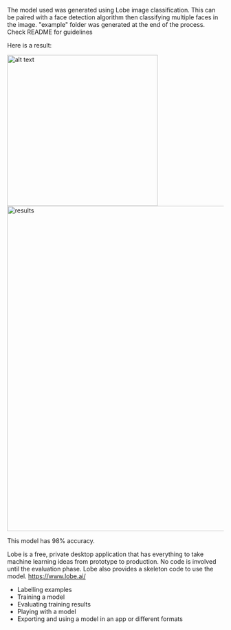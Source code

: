The model used was generated using Lobe image classification. 
This can be paired with a face detection algorithm then classifying multiple faces in the image.
"example" folder was generated at the end of the process. 
Check README for guidelines

Here is a result: 

<img src=https://user-images.githubusercontent.com/46407601/154941536-68ecd352-54c2-499d-b9ec-2f5ba2969365.jpg alt="alt text" width=350 height=350>
<img width="754" alt="results" src="https://user-images.githubusercontent.com/46407601/154941194-62344bf2-467a-4250-85e7-806aff92fff3.png">

This model has 98% accuracy.

Lobe is a free, private desktop application that has everything to take machine learning ideas from prototype to production.
No code is involved until the evaluation phase. Lobe also provides a skeleton code to use the model.
https://www.lobe.ai/
- Labelling examples
- Training a model
- Evaluating training results
- Playing with a model
- Exporting and using a model in an app or different formats


